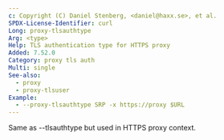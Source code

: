 ```yaml
---
c: Copyright (C) Daniel Stenberg, <daniel@haxx.se>, et al.
SPDX-License-Identifier: curl
Long: proxy-tlsauthtype
Arg: <type>
Help: TLS authentication type for HTTPS proxy
Added: 7.52.0
Category: proxy tls auth
Multi: single
See-also:
  - proxy
  - proxy-tlsuser
Example:
  - --proxy-tlsauthtype SRP -x https://proxy $URL
---
```


Same as --tlsauthtype but used in HTTPS proxy context.
